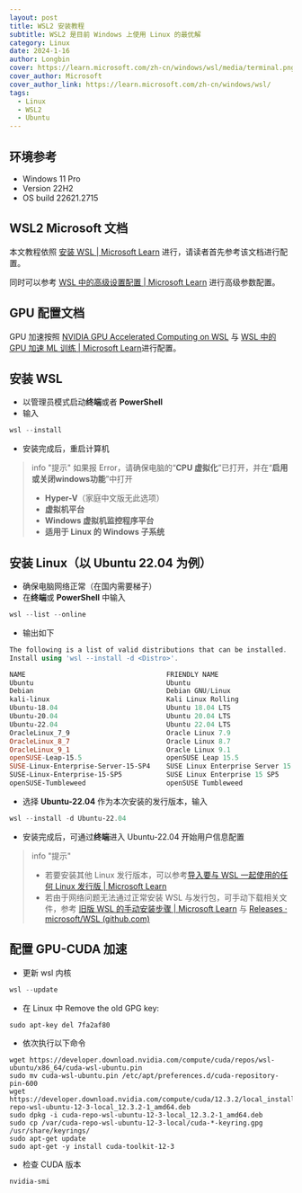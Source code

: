 ```yaml
---
layout: post
title: WSL2 安装教程
subtitle: WSL2 是目前 Windows 上使用 Linux 的最优解
category: Linux
date: 2024-1-16
author: Longbin
cover: https://learn.microsoft.com/zh-cn/windows/wsl/media/terminal.png
cover_author: Microsoft
cover_author_link: https://learn.microsoft.com/zh-cn/windows/wsl/
tags:
  - Linux
  - WSL2
  - Ubuntu
---
```

## 环境参考

- Windows 11 Pro
- Version 22H2
- OS build 22621.2715

## WSL2 Microsoft 文档

本文教程依照 [安装 WSL \| Microsoft Learn](https://learn.microsoft.com/zh-cn/windows/wsl/install) 进行，请读者首先参考该文档进行配置。

同时可以参考 [WSL 中的高级设置配置 \| Microsoft Learn](https://learn.microsoft.com/zh-cn/windows/wsl/wsl-config) 进行高级参数配置。

## GPU 配置文档

GPU 加速按照 [NVIDIA GPU Accelerated Computing on WSL](https://docs.nvidia.com/cuda/wsl-user-guide/index.html) 与 [WSL 中的 GPU 加速 ML 训练 \| Microsoft Learn](https://learn.microsoft.com/zh-cn/windows/wsl/tutorials/gpu-compute)进行配置。

## 安装 WSL

- 以管理员模式启动**终端**或者 **PowerShell**
- 输入

```powershell
wsl --install
```

- 安装完成后，重启计算机

> info "提示"
> 如果报 Error，请确保电脑的“**CPU 虚拟化**”已打开，并在“**启用或关闭windows功能**”中打开
>
> - **Hyper-V**（家庭中文版无此选项）
> - **虚拟机平台**
> - **Windows 虚拟机监控程序平台**
> - **适用于 Linux 的 Windows 子系统**

## 安装 Linux（以 Ubuntu 22.04 为例）

- 确保电脑网络正常（在国内需要梯子）
- 在**终端**或 **PowerShell** 中输入

```powershell
wsl --list --online
```

- 输出如下

```powershell
The following is a list of valid distributions that can be installed.
Install using 'wsl --install -d <Distro>'.

NAME                                   FRIENDLY NAME
Ubuntu                                 Ubuntu
Debian                                 Debian GNU/Linux
kali-linux                             Kali Linux Rolling
Ubuntu-18.04                           Ubuntu 18.04 LTS
Ubuntu-20.04                           Ubuntu 20.04 LTS
Ubuntu-22.04                           Ubuntu 22.04 LTS
OracleLinux_7_9                        Oracle Linux 7.9
OracleLinux_8_7                        Oracle Linux 8.7
OracleLinux_9_1                        Oracle Linux 9.1
openSUSE-Leap-15.5                     openSUSE Leap 15.5
SUSE-Linux-Enterprise-Server-15-SP4    SUSE Linux Enterprise Server 15 SP4
SUSE-Linux-Enterprise-15-SP5           SUSE Linux Enterprise 15 SP5
openSUSE-Tumbleweed                    openSUSE Tumbleweed
```

- 选择 **Ubuntu-22.04** 作为本次安装的发行版本，输入

```powershell
wsl --install -d Ubuntu-22.04
```

- 安装完成后，可通过**终端**进入 Ubuntu-22.04 开始用户信息配置

> info "提示"
>
> - 若要安装其他 Linux 发行版本，可以参考[导入要与 WSL 一起使用的任何 Linux 发行版 \| Microsoft Learn](https://learn.microsoft.com/zh-cn/windows/wsl/use-custom-distro)
> - 若由于网络问题无法通过正常安装 WSL 与发行包，可手动下载相关文件，参考 [旧版 WSL 的手动安装步骤 \| Microsoft Learn](https://learn.microsoft.com/zh-cn/windows/wsl/install-manual?source=recommendations) 与 [Releases · microsoft/WSL (github.com)](https://github.com/microsoft/WSL/releases)

## 配置 GPU-CUDA 加速

- 更新 wsl 内核

```powershell
wsl --update
```

- 在 Linux 中 Remove the old GPG key:

```shell
sudo apt-key del 7fa2af80
```

- 依次执行以下命令

```shell
wget https://developer.download.nvidia.com/compute/cuda/repos/wsl-ubuntu/x86_64/cuda-wsl-ubuntu.pin
sudo mv cuda-wsl-ubuntu.pin /etc/apt/preferences.d/cuda-repository-pin-600
wget https://developer.download.nvidia.com/compute/cuda/12.3.2/local_installers/cuda-repo-wsl-ubuntu-12-3-local_12.3.2-1_amd64.deb
sudo dpkg -i cuda-repo-wsl-ubuntu-12-3-local_12.3.2-1_amd64.deb
sudo cp /var/cuda-repo-wsl-ubuntu-12-3-local/cuda-*-keyring.gpg /usr/share/keyrings/
sudo apt-get update
sudo apt-get -y install cuda-toolkit-12-3
```

- 检查 CUDA 版本

```shell
nvidia-smi
```

